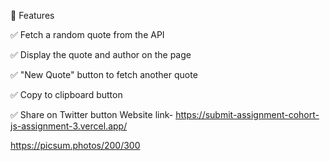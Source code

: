 🚀 Features

✅ Fetch a random quote from the API

✅ Display the quote and author on the page

✅ "New Quote" button to fetch another quote

✅ Copy to clipboard button

✅ Share on Twitter button
Website link- https://submit-assignment-cohort-js-assignment-3.vercel.app/

https://picsum.photos/200/300
